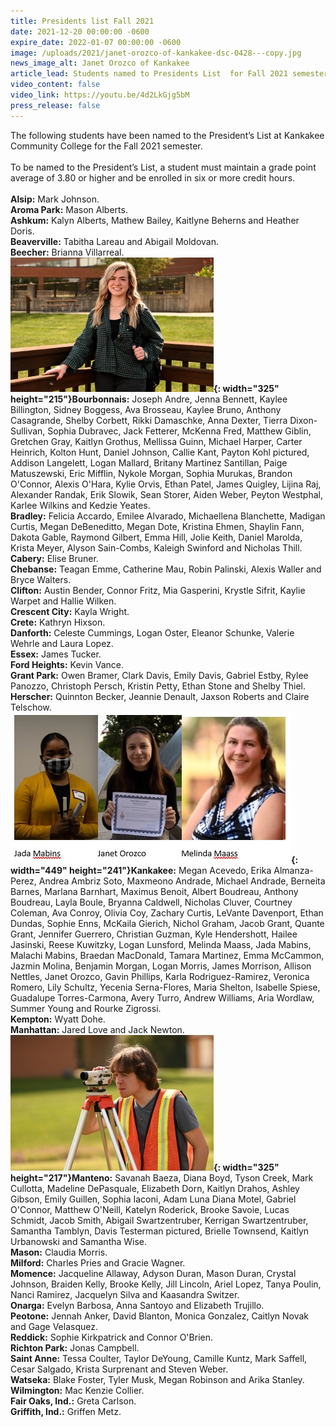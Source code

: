 ```yaml
---
title: Presidents list Fall 2021
date: 2021-12-20 00:00:00 -0600
expire_date: 2022-01-07 00:00:00 -0600
image: /uploads/2021/janet-orozco-of-kankakee-dsc-0428---copy.jpg
news_image_alt: Janet Orozco of Kankakee
article_lead: Students named to Presidents List  for Fall 2021 semester at KCC.
video_content: false
video_link: https://youtu.be/4d2LkGjg5bM
press_release: false
---
```

The following students have been named to the President’s List at Kankakee Community College for the Fall 2021 semester.<br><br>To be named to the President’s List, a student must maintain a grade point average of 3.80 or higher and be enrolled in six or more credit hours.<br><br>**Alsip:** Mark Johnson.<br>**Aroma Park:** Mason Alberts.<br>**Ashkum:** Kalyn Alberts, Mathew Bailey, Kaitlyne Beherns and Heather Doris.<br>**Beaverville:** Tabitha Lareau and Abigail Moldovan.<br>**Beecher:** Brianna Villarreal.<br>**![](/uploads/2021/payton-kohl-of-bourbonnais---copy.jpg){: width="325" height="215"}Bourbonnais:** Joseph Andre, Jenna Bennett, Kaylee Billington, Sidney Boggess, Ava Brosseau, Kaylee Bruno, Anthony Casagrande, Shelby Corbett, Rikki Damaschke, Anna Dexter, Tierra Dixon-Sullivan, Sophia Dubravec, Jack Fetterer, McKenna Fred, Matthew Giblin, Gretchen Gray, Kaitlyn Grothus, Mellissa Guinn, Michael Harper, Carter Heinrich, Kolton Hunt, Daniel Johnson, Callie Kant, Payton Kohl pictured, Addison Langelett, Logan Mallard, Britany Martinez Santillan, Paige Matuszewski, Eric Mifflin, Nykole Morgan, Sophia Murukas, Brandon O'Connor, Alexis O'Hara, Kylie Orvis, Ethan Patel, James Quigley, Lijina Raj, Alexander Randak, Erik Slowik, Sean Storer, Aiden Weber, Peyton Westphal, Karlee Wilkins and Kedzie Yeates.<br>**Bradley:** Felicia Accardo, Emilee Alvarado, Michaellena Blanchette, Madigan Curtis, Megan DeBeneditto, Megan Dote, Kristina Ehmen, Shaylin Fann, Dakota Gable, Raymond Gilbert, Emma Hill, Jolie Keith, Daniel Marolda, Krista Meyer, Alyson Sain-Combs, Kaleigh Swinford and Nicholas Thill.<br>**Cabery:** Elise Bruner.<br>**Chebanse:** Teagan Emme, Catherine Mau, Robin Palinski, Alexis Waller and Bryce Walters.<br>**Clifton:** Austin Bender, Connor Fritz, Mia Gasperini, Krystle Sifrit, Kaylie Warpet and Hallie Wilken.<br>**Crescent City:** Kayla Wright.<br>**Crete:** Kathryn Hixson.<br>**Danforth:** Celeste Cummings, Logan Oster, Eleanor Schunke, Valerie Wehrle and Laura Lopez.&nbsp;<br>**Essex:** James Tucker.<br>**Ford Heights:** Kevin Vance.<br>**Grant Park:** Owen Bramer, Clark Davis, Emily Davis, Gabriel Estby, Rylee Panozzo, Christoph Persch, Kristin Petty, Ethan Stone and Shelby Thiel.<br>**Herscher:** Quinnton Becker, Jeannie Denault, Jaxson Roberts and Claire Telschow.<br>**![](/uploads/2021/kankakee-students.jpg){: width="449" height="241"}Kankakee:** Megan Acevedo, Erika Almanza-Perez, Andrea Ambriz Soto, Maxmeono Andrade, Michael Andrade, Berneita Barnes, Marlana Barnhart, Maximus Benoit, Albert Boudreau, Anthony Boudreau, Layla Boule, Bryanna Caldwell, Nicholas Cluver, Courtney Coleman, Ava Conroy, Olivia Coy, Zachary Curtis, LeVante Davenport, Ethan Dundas, Sophie Enns, McKaila Gierich, Nichol Graham, Jacob Grant, Quante Grant, Jennifer Guerrero, Christian Guzman, Kyle Hendershott, Hailee Jasinski, Reese Kuwitzky, Logan Lunsford, Melinda Maass, Jada Mabins, Malachi Mabins, Braedan MacDonald, Tamara Martinez, Emma McCammon, Jazmin Molina, Benjamin Morgan, Logan Morris, James Morrison, Allison Nettles, Janet Orozco, Gavin Phillips, Karla Rodriguez-Ramirez, Veronica Romero, Lily Schultz, Yecenia Serna-Flores, Maria Shelton, Isabelle Spiese, Guadalupe Torres-Carmona, Avery Turro, Andrew Williams, Aria Wordlaw, Summer Young and Rourke Zigrossi.<br>**Kempton:** Wyatt Dohe.<br>**Manhattan:** Jared Love and Jack Newton.<br>**![](/uploads/2021/davis-testerman-of-manteno-jhd-8259-copy.jpg){: width="325" height="217"}Manteno:** Savanah Baeza, Diana Boyd, Tyson Creek, Mark Cullotta, Madeline DePasquale, Elizabeth Dorn, Kaitlyn Drahos, Ashley Gibson, Emily Guillen, Sophia Iaconi, Adam Luna Diana Motel, Gabriel O'Connor, Matthew O'Neill, Katelyn Roderick, Brooke Savoie, Lucas Schmidt, Jacob Smith, Abigail Swartzentruber, Kerrigan Swartzentruber, Samantha Tamblyn, Davis Testerman pictured, Brielle Townsend, Kaitlyn Urbanowski and Samantha Wise.<br>**Mason:** Claudia Morris.<br>**Milford:** Charles Pries and Gracie Wagner.<br>**Momence:** Jacqueline Allaway, Adyson Duran, Mason Duran, Crystal Johnson, Braiden Kelly, Brooke Kelly, Jill Lincoln, Ariel Lopez, Tanya Poulin, Nanci Ramirez, Jacquelyn Silva and Kaasandra Switzer.<br>**Onarga:** Evelyn Barbosa, Anna Santoyo and Elizabeth Trujillo.<br>**Peotone:** Jennah Anker, David Blanton, Monica Gonzalez, Caitlyn Novak and Gage Velasquez.<br>**Reddick:** Sophie Kirkpatrick and Connor O'Brien.<br>**Richton Park:** Jonas Campbell.<br>**Saint Anne:** Tessa Coulter, Taylor DeYoung, Camille Kuntz, Mark Saffell, Cesar Salgado, Krista Surprenant and Steven Weber.<br>**Watseka:** Blake Foster, Tyler Musk, Megan Robinson and Arika Stanley.<br>**Wilmington:** Mac Kenzie Collier.<br>**Fair Oaks, Ind.:** Greta Carlson.<br>**Griffith, Ind.:** Griffen Metz.
